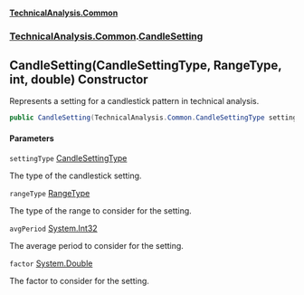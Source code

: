 #### [TechnicalAnalysis.Common](TechnicalAnalysis.Common.md 'TechnicalAnalysis.Common')
### [TechnicalAnalysis.Common](TechnicalAnalysis.Common.md#TechnicalAnalysis.Common 'TechnicalAnalysis.Common').[CandleSetting](CandleSetting.md 'TechnicalAnalysis.Common.CandleSetting')

## CandleSetting(CandleSettingType, RangeType, int, double) Constructor

Represents a setting for a candlestick pattern in technical analysis.

```csharp
public CandleSetting(TechnicalAnalysis.Common.CandleSettingType settingType, TechnicalAnalysis.Common.RangeType rangeType, int avgPeriod, double factor);
```
#### Parameters

<a name='TechnicalAnalysis.Common.CandleSetting.CandleSetting(TechnicalAnalysis.Common.CandleSettingType,TechnicalAnalysis.Common.RangeType,int,double).settingType'></a>

`settingType` [CandleSettingType](CandleSettingType.md 'TechnicalAnalysis.Common.CandleSettingType')

The type of the candlestick setting.

<a name='TechnicalAnalysis.Common.CandleSetting.CandleSetting(TechnicalAnalysis.Common.CandleSettingType,TechnicalAnalysis.Common.RangeType,int,double).rangeType'></a>

`rangeType` [RangeType](RangeType.md 'TechnicalAnalysis.Common.RangeType')

The type of the range to consider for the setting.

<a name='TechnicalAnalysis.Common.CandleSetting.CandleSetting(TechnicalAnalysis.Common.CandleSettingType,TechnicalAnalysis.Common.RangeType,int,double).avgPeriod'></a>

`avgPeriod` [System.Int32](https://docs.microsoft.com/en-us/dotnet/api/System.Int32 'System.Int32')

The average period to consider for the setting.

<a name='TechnicalAnalysis.Common.CandleSetting.CandleSetting(TechnicalAnalysis.Common.CandleSettingType,TechnicalAnalysis.Common.RangeType,int,double).factor'></a>

`factor` [System.Double](https://docs.microsoft.com/en-us/dotnet/api/System.Double 'System.Double')

The factor to consider for the setting.